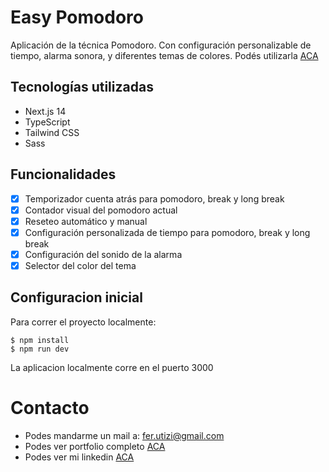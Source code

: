 # Easy Pomodoro

Aplicación de la técnica Pomodoro. Con configuración personalizable de tiempo, alarma sonora, y diferentes temas de colores.
Podés utilizarla [ACA](https://easy-pomodoro-one.vercel.app/)

## Tecnologías utilizadas

- Next.js 14
- TypeScript
- Tailwind CSS
- Sass

## Funcionalidades

- [x] Temporizador cuenta atrás para pomodoro, break y long break
- [x] Contador visual del pomodoro actual
- [x] Reseteo automático y manual
- [x] Configuración personalizada de tiempo para pomodoro, break y long break
- [x] Configuración del sonido de la alarma
- [x] Selector del color del tema

## Configuracion inicial

Para correr el proyecto localmente:
```
$ npm install
$ npm run dev
```
La aplicacion localmente corre en el puerto 3000

# Contacto

- Podes mandarme un mail a: fer.utizi@gmail.com
- Podes ver portfolio completo [ACA](https://ferutizi.github.io/Portfolio/)
- Podes ver mi linkedin [ACA](https://www.linkedin.com/in/fernando-utizi-2a72a3233/)
